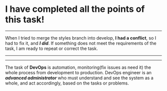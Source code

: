 # I have completed all the points of this task!
***

When I tried to merge the styles branch into develop, **I had a conflict**, so I had to fix it, and ***I did***. If something does not meet the requirements of the task, I am ready to repeat or correct the task.
***
***

The task of **DevOps** is automation, monitoring(fix issues as need it) the whole process from development to production. DevOps engineer is an ***advanced administrator*** who must understand and see the system as a whole, and act accordingly, based on the tasks or problems.